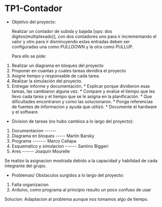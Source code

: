 # TP1-Contador
* Objetivo del proyecto:

  Realizar un contador de subida y bajada [ops: dos digitos(multiplexado)], con dos contadores uno para ir
  incrementando el valor y otro para ir disminuyendo estas entradas deben ser configuradas una como
  PULLDOWN y la otra como PULLUP. 

  Para ello se pide:
1. Realizar un diagrama en bloques del proyecto
2. Proponer en cuantas y cuales tareas devidira el proyecto
3. Asigne tiempo y responsable de cada tarea.
4. Realizar la simulación del proyecto.
5. Entregar informe y documentación. * Explicar porque dividieron esas tareas, las cambiaron alguna vez. *
Compare y evalúe el tiempo que les llevo cada tarea y el tiempo que se le asigna en la planificación. *
Que dificultades encontraron y como las solucionaron. * Ponga referencias de fuentes de informacion y
ayuda que utilizó. * Documente el hardware y el software.

* Division de tareas (no hubo cambios a lo largo del proyecto):
1. Documentacion ------
2. Diagrama en bloques ----- Martin Barsky
3. Programa ------- Marco Callapa
4. Esquematico y simulacion ------ Santino Biggeri
5. Ares ------ Joaquin Mourelle

  Se realizo la asignacion mostrada debido a la capacidad y habilidad de cada integrante del grupo.


* Problemas/ Obstaculos surgidos a lo largo del proyecto: 
1. Falta organizacion
2. Arduino, como programa al principio resulto un poco confuso de usar

  Solucion: Adaptacion al problema aunque nos tomamos algo de tiempo.

